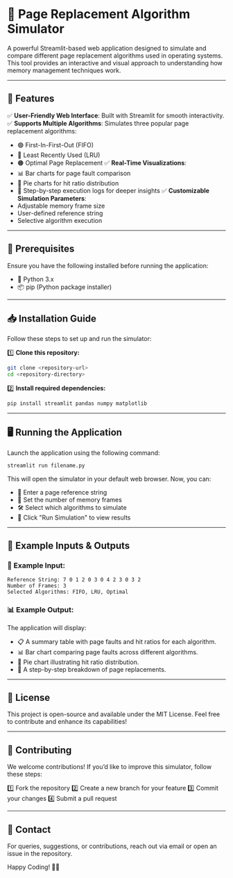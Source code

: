 # 📌 Page Replacement Algorithm Simulator

A powerful Streamlit-based web application designed to simulate and compare different page replacement algorithms used in operating systems. This tool provides an interactive and visual approach to understanding how memory management techniques work.

---

## 🚀 Features

✅ **User-Friendly Web Interface**: Built with Streamlit for smooth interactivity.
✅ **Supports Multiple Algorithms**: Simulates three popular page replacement algorithms:
   - 🟢 First-In-First-Out (FIFO)
   - 🔵 Least Recently Used (LRU)
   - 🟠 Optimal Page Replacement
✅ **Real-Time Visualizations**:
   - 📊 Bar charts for page fault comparison
   - 🎯 Pie charts for hit ratio distribution
   - 📄 Step-by-step execution logs for deeper insights
✅ **Customizable Simulation Parameters**:
   - Adjustable memory frame size
   - User-defined reference string
   - Selective algorithm execution

---

## 📌 Prerequisites

Ensure you have the following installed before running the application:

- 🐍 Python 3.x
- 📦 pip (Python package installer)

---

## 📥 Installation Guide

Follow these steps to set up and run the simulator:

1️⃣ **Clone this repository:**
```bash
git clone <repository-url>
cd <repository-directory>
```

2️⃣ **Install required dependencies:**
```bash
pip install streamlit pandas numpy matplotlib
```

---

## 🖥️ Running the Application

Launch the application using the following command:
```bash
streamlit run filename.py
```

This will open the simulator in your default web browser. Now, you can:
- 🔢 Enter a page reference string
- 📏 Set the number of memory frames
- 🛠️ Select which algorithms to simulate
- 🚀 Click "Run Simulation" to view results

---

## 🔎 Example Inputs & Outputs

### 🎯 Example Input:
```
Reference String: 7 0 1 2 0 3 0 4 2 3 0 3 2
Number of Frames: 3
Selected Algorithms: FIFO, LRU, Optimal
```

### 📊 Example Output:
The application will display:
- 📋 A summary table with page faults and hit ratios for each algorithm.
- 📊 Bar chart comparing page faults across different algorithms.
- 🎯 Pie chart illustrating hit ratio distribution.
- 📝 A step-by-step breakdown of page replacements.

---

## 📜 License

This project is open-source and available under the MIT License. Feel free to contribute and enhance its capabilities!

---

## 🤝 Contributing

We welcome contributions! If you’d like to improve this simulator, follow these steps:

1️⃣ Fork the repository
2️⃣ Create a new branch for your feature
3️⃣ Commit your changes
4️⃣ Submit a pull request

---

## 📧 Contact

For queries, suggestions, or contributions, reach out via email or open an issue in the repository.

Happy Coding! 🎉🚀

